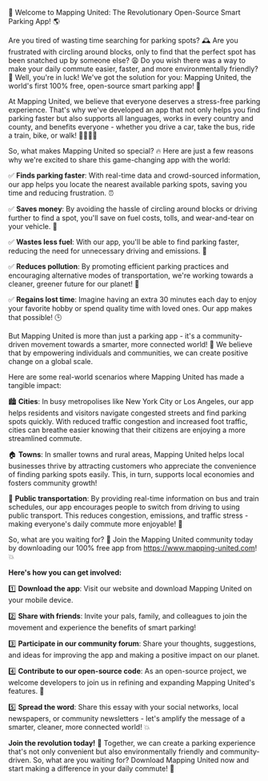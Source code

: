 🚀 Welcome to Mapping United: The Revolutionary Open-Source Smart Parking App! 🌎

Are you tired of wasting time searching for parking spots? 🕰️ Are you frustrated with circling around blocks, only to find that the perfect spot has been snatched up by someone else? 😩 Do you wish there was a way to make your daily commute easier, faster, and more environmentally friendly? 🌟 Well, you're in luck! We've got the solution for you: Mapping United, the world's first 100% free, open-source smart parking app! 🎉

At Mapping United, we believe that everyone deserves a stress-free parking experience. That's why we've developed an app that not only helps you find parking faster but also supports all languages, works in every country and county, and benefits everyone - whether you drive a car, take the bus, ride a train, bike, or walk! 🚶‍♀️🚌💨

So, what makes Mapping United so special? 🔥 Here are just a few reasons why we're excited to share this game-changing app with the world:

✅ **Finds parking faster**: With real-time data and crowd-sourced information, our app helps you locate the nearest available parking spots, saving you time and reducing frustration. ⏰

✅ **Saves money**: By avoiding the hassle of circling around blocks or driving further to find a spot, you'll save on fuel costs, tolls, and wear-and-tear on your vehicle. 💸

✅ **Wastes less fuel**: With our app, you'll be able to find parking faster, reducing the need for unnecessary driving and emissions. 🌿

✅ **Reduces pollution**: By promoting efficient parking practices and encouraging alternative modes of transportation, we're working towards a cleaner, greener future for our planet! 🌟

✅ **Regains lost time**: Imagine having an extra 30 minutes each day to enjoy your favorite hobby or spend quality time with loved ones. Our app makes that possible! 🕒

But Mapping United is more than just a parking app - it's a community-driven movement towards a smarter, more connected world! 💪 We believe that by empowering individuals and communities, we can create positive change on a global scale.

Here are some real-world scenarios where Mapping United has made a tangible impact:

🏙️ **Cities**: In busy metropolises like New York City or Los Angeles, our app helps residents and visitors navigate congested streets and find parking spots quickly. With reduced traffic congestion and increased foot traffic, cities can breathe easier knowing that their citizens are enjoying a more streamlined commute.

🏠 **Towns**: In smaller towns and rural areas, Mapping United helps local businesses thrive by attracting customers who appreciate the convenience of finding parking spots easily. This, in turn, supports local economies and fosters community growth!

🚂 **Public transportation**: By providing real-time information on bus and train schedules, our app encourages people to switch from driving to using public transport. This reduces congestion, emissions, and traffic stress - making everyone's daily commute more enjoyable! 🚌

So, what are you waiting for? 🤔 Join the Mapping United community today by downloading our 100% free app from https://www.mapping-united.com! 💥

**Here's how you can get involved:**

1️⃣ **Download the app**: Visit our website and download Mapping United on your mobile device.

2️⃣ **Share with friends**: Invite your pals, family, and colleagues to join the movement and experience the benefits of smart parking!

3️⃣ **Participate in our community forum**: Share your thoughts, suggestions, and ideas for improving the app and making a positive impact on our planet.

4️⃣ **Contribute to our open-source code**: As an open-source project, we welcome developers to join us in refining and expanding Mapping United's features. 🚀

5️⃣ **Spread the word**: Share this essay with your social networks, local newspapers, or community newsletters - let's amplify the message of a smarter, cleaner, more connected world! 💥

**Join the revolution today!** 🌟 Together, we can create a parking experience that's not only convenient but also environmentally friendly and community-driven. So, what are you waiting for? Download Mapping United now and start making a difference in your daily commute! 🚀